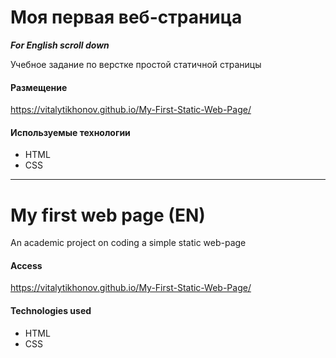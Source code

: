 # Моя первая веб-страница
***For English scroll down***

Учебное задание по верстке простой статичной страницы
#### Размещение
https://vitalytikhonov.github.io/My-First-Static-Web-Page/
#### Используемые технологии
- HTML
- CSS
***
# My first web page (EN)
An academic project on coding a simple static web-page
#### Access
https://vitalytikhonov.github.io/My-First-Static-Web-Page/
#### Technologies used
- HTML
- CSS
